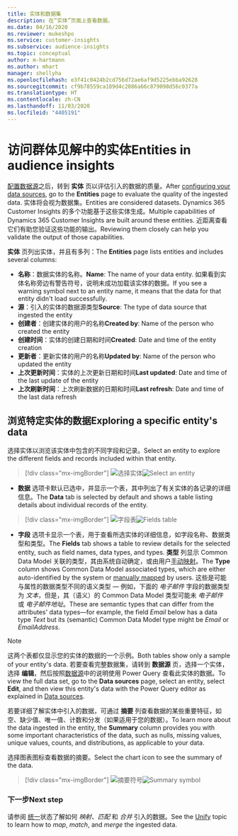 ```yaml
---
title: 实体和数据集
description: 在“实体”页面上查看数据。
ms.date: 04/16/2020
ms.reviewer: mukeshpo
ms.service: customer-insights
ms.subservice: audience-insights
ms.topic: conceptual
author: m-hartmann
ms.author: mhart
manager: shellyha
ms.openlocfilehash: e3f41c0424b2cd756d72ae6af9d5225ebba92628
ms.sourcegitcommit: cf9b78559ca189d4c2086a66c879098d56c0377a
ms.translationtype: HT
ms.contentlocale: zh-CN
ms.lasthandoff: 11/03/2020
ms.locfileid: "4405191"
---
```

# <a name="entities-in-audience-insights"></a><span data-ttu-id="79923-103">访问群体见解中的实体</span><span class="sxs-lookup"><span data-stu-id="79923-103">Entities in audience insights</span></span>

<span data-ttu-id="79923-104">[配置数据源](data-sources.md)之后，转到 **实体** 页以评估引入的数据的质量。</span><span class="sxs-lookup"><span data-stu-id="79923-104">After [configuring your data sources](data-sources.md), go to the **Entities** page to evaluate the quality of the ingested data.</span></span> <span data-ttu-id="79923-105">实体将会视为数据集。</span><span class="sxs-lookup"><span data-stu-id="79923-105">Entities are considered datasets.</span></span> <span data-ttu-id="79923-106">Dynamics 365 Customer Insights 的多个功能基于这些实体生成。</span><span class="sxs-lookup"><span data-stu-id="79923-106">Multiple capabilities of Dynamics 365 Customer Insights are built around these entities.</span></span> <span data-ttu-id="79923-107">近距离查看它们有助您验证这些功能的输出。</span><span class="sxs-lookup"><span data-stu-id="79923-107">Reviewing them closely can help you validate the output of those capabilities.</span></span>

<span data-ttu-id="79923-108">**实体** 页列出实体，并且有多列：</span><span class="sxs-lookup"><span data-stu-id="79923-108">The **Entities** page lists entities and includes several columns:</span></span>

- <span data-ttu-id="79923-109">**名称**：数据实体的名称。</span><span class="sxs-lookup"><span data-stu-id="79923-109">**Name**: The name of your data entity.</span></span> <span data-ttu-id="79923-110">如果看到实体名称旁边有警告符号，说明未成功加载该实体的数据。</span><span class="sxs-lookup"><span data-stu-id="79923-110">If you see a warning symbol next to an entity name, it means that the data for that entity didn't load successfully.</span></span>
- <span data-ttu-id="79923-111">**源**：引入的实体的数据源类型</span><span class="sxs-lookup"><span data-stu-id="79923-111">**Source**: The type of data source that ingested the entity</span></span>
- <span data-ttu-id="79923-112">**创建者**：创建实体的用户的名称</span><span class="sxs-lookup"><span data-stu-id="79923-112">**Created by**: Name of the person who created the entity</span></span>
- <span data-ttu-id="79923-113">**创建时间**：实体的创建日期和时间</span><span class="sxs-lookup"><span data-stu-id="79923-113">**Created**: Date and time of the entity creation</span></span>
- <span data-ttu-id="79923-114">**更新者**：更新实体的用户的名称</span><span class="sxs-lookup"><span data-stu-id="79923-114">**Updated by**: Name of the person who updated the entity</span></span>
- <span data-ttu-id="79923-115">**上次更新时间**：实体的上次更新日期和时间</span><span class="sxs-lookup"><span data-stu-id="79923-115">**Last updated**: Date and time of the last update of the entity</span></span>
- <span data-ttu-id="79923-116">**上次刷新时间**：上次刷新数据的日期和时间</span><span class="sxs-lookup"><span data-stu-id="79923-116">**Last refresh**: Date and time of the last data refresh</span></span>

## <a name="exploring-a-specific-entitys-data"></a><span data-ttu-id="79923-117">浏览特定实体的数据</span><span class="sxs-lookup"><span data-stu-id="79923-117">Exploring a specific entity's data</span></span>

<span data-ttu-id="79923-118">选择实体以浏览该实体中包含的不同字段和记录。</span><span class="sxs-lookup"><span data-stu-id="79923-118">Select an entity to explore the different fields and records included within that entity.</span></span>

> [!div class="mx-imgBorder"]
> <span data-ttu-id="79923-119">![选择实体](media/data-manager-entities-data.png "选择实体")</span><span class="sxs-lookup"><span data-stu-id="79923-119">![Select an entity](media/data-manager-entities-data.png "Select an entity")</span></span>

- <span data-ttu-id="79923-120">**数据** 选项卡默认已选中，并显示一个表，其中列出了有关实体的各记录的详细信息。</span><span class="sxs-lookup"><span data-stu-id="79923-120">The **Data** tab is selected by default and shows a table listing details about individual records of the entity.</span></span>

> [!div class="mx-imgBorder"]
> <span data-ttu-id="79923-121">![字段表](media/data-manager-entities-fields.PNG "字段表")</span><span class="sxs-lookup"><span data-stu-id="79923-121">![Fields table](media/data-manager-entities-fields.PNG "Fields table")</span></span>

- <span data-ttu-id="79923-122">**字段** 选项卡显示一个表，用于查看所选实体的详细信息，如字段名称、数据类型和类型。</span><span class="sxs-lookup"><span data-stu-id="79923-122">The **Fields** tab shows a table to review details for the selected entity, such as field names, data types, and types.</span></span> <span data-ttu-id="79923-123">**类型** 列显示 Common Data Model 关联的类型，其由系统自动确定，或由用户[手动映射](map-entities.md)。</span><span class="sxs-lookup"><span data-stu-id="79923-123">The **Type** column shows Common Data Model associated types, which are either auto-identified by the system or [manually mapped](map-entities.md) by users.</span></span> <span data-ttu-id="79923-124">这些是可能与属性的数据类型不同的语义类型 — 例如，下面的 *电子邮件* 字段的数据类型为 *文本*，但是，其（语义）的 Common Data Model 类型可能未 *电子邮件* 或 *电子邮件地址*。</span><span class="sxs-lookup"><span data-stu-id="79923-124">These are semantic types that can differ from the attributes' data types—for example, the field *Email* below has a data type *Text* but its (semantic) Common Data Model type might be *Email* or *EmailAddress*.</span></span>

> [!NOTE]
> <span data-ttu-id="79923-125">这两个表都仅显示您的实体的数据的一个示例。</span><span class="sxs-lookup"><span data-stu-id="79923-125">Both tables show only a sample of your entity's data.</span></span> <span data-ttu-id="79923-126">若要查看完整数据集，请转到 **数据源** 页，选择一个实体，选择 **编辑**，然后按照[数据源](data-sources.md)中的说明使用 Power Query 查看此实体的数据。</span><span class="sxs-lookup"><span data-stu-id="79923-126">To view the full data set, go to the **Data sources** page, select an entity, select **Edit**, and then view this entity's data with the Power Query editor as explained in [Data sources](data-sources.md).</span></span>

<span data-ttu-id="79923-127">若要详细了解实体中引入的数据，可通过 **摘要** 列查看数据的某些重要特征，如空、缺少值、唯一值、计数和分发（如果适用于您的数据）。</span><span class="sxs-lookup"><span data-stu-id="79923-127">To learn more about the data ingested in the entity, the **Summary** column provides you with some important characteristics of the data, such as nulls, missing values, unique values, counts, and distributions, as applicable to your data.</span></span>

<span data-ttu-id="79923-128">选择图表图标查看数据的摘要。</span><span class="sxs-lookup"><span data-stu-id="79923-128">Select the chart icon to see the summary of the data.</span></span>

> [!div class="mx-imgBorder"]
> <span data-ttu-id="79923-129">![摘要符号](media/data-manager-entities-summary.png "数据摘要表")</span><span class="sxs-lookup"><span data-stu-id="79923-129">![Summary symbol](media/data-manager-entities-summary.png "Data summary table")</span></span>

### <a name="next-step"></a><span data-ttu-id="79923-130">下一步</span><span class="sxs-lookup"><span data-stu-id="79923-130">Next step</span></span>

<span data-ttu-id="79923-131">请参阅 [统一](data-unification.md)状态了解如何 *映射*、*匹配* 和 *合并* 引入的数据。</span><span class="sxs-lookup"><span data-stu-id="79923-131">See the [Unify](data-unification.md) topic to learn how to *map*, *match*, and *merge* the ingested data.</span></span>

